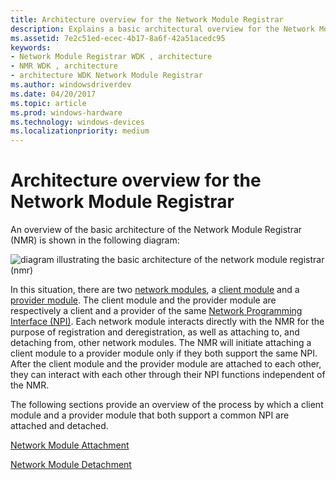 ```yaml
---
title: Architecture overview for the Network Module Registrar
description: Explains a basic architectural overview for the Network Module Registrar
ms.assetid: 7e2c51ed-ecec-4b17-8a6f-42a51acedc95
keywords:
- Network Module Registrar WDK , architecture
- NMR WDK , architecture
- architecture WDK Network Module Registrar
ms.author: windowsdriverdev
ms.date: 04/20/2017
ms.topic: article
ms.prod: windows-hardware
ms.technology: windows-devices
ms.localizationpriority: medium
---
```


# Architecture overview for the Network Module Registrar

An overview of the basic architecture of the Network Module Registrar (NMR) is shown in the following diagram:

![diagram illustrating the basic architecture of the network module registrar (nmr)](images/nmrarch.png)

In this situation, there are two [network modules](network-module.md), a [client module](client-module.md) and a [provider module](provider-module.md). The client module and the provider module are respectively a client and a provider of the same [Network Programming Interface (NPI)](network-programming-interface.md). Each network module interacts directly with the NMR for the purpose of registration and deregistration, as well as attaching to, and detaching from, other network modules. The NMR will initiate attaching a client module to a provider module only if they both support the same NPI. After the client module and the provider module are attached to each other, they can interact with each other through their NPI functions independent of the NMR.

The following sections provide an overview of the process by which a client module and a provider module that both support a common NPI are attached and detached.

[Network Module Attachment](network-module-attachment.md)

[Network Module Detachment](network-module-detachment.md)

 

 





